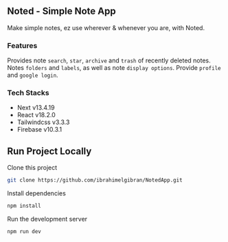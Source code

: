 ## Noted - Simple Note App

Make simple notes, ez use wherever & whenever you are, with Noted.<br>

<!-- [Visit Noted](https://mynoted.netlify.app/) -->

### Features

Provides note `search`, `star`, `archive` and `trash` of recently deleted notes. Notes `folders` and `labels`, as well as note `display options`. Provide `profile` and `google login`.

### Tech Stacks

- Next v13.4.19
- React v18.2.0
- Tailwindcss v3.3.3
- Firebase v10.3.1

## Run Project Locally

Clone this project

```bash
git clone https://github.com/ibrahimelgibran/NotedApp.git
```

Install dependencies

```bash
npm install
```

Run the development server

```bash
npm run dev
```
